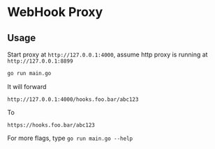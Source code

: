 # WebHook Proxy

## Usage

Start proxy at `http://127.0.0.1:4000`, assume http proxy is running at `http://127.0.0.1:8899`

```bash
go run main.go
```

It will forward

```
http://127.0.0.1:4000/hooks.foo.bar/abc123
```

To

```
https://hooks.foo.bar/abc123
```

For more flags, type `go run main.go --help` 
